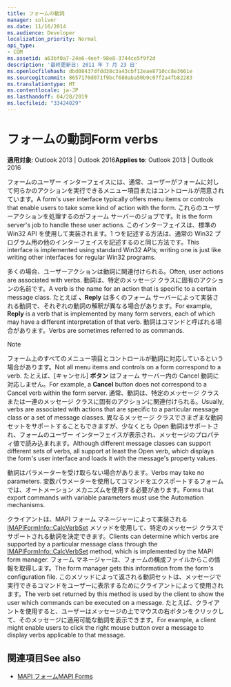 ```yaml
---
title: フォームの動詞
manager: soliver
ms.date: 11/16/2014
ms.audience: Developer
localization_priority: Normal
api_type:
- COM
ms.assetid: a63bf0a7-24e6-4eef-98e8-3744ce5f9f2d
description: '最終更新日: 2011 年 7 月 23 日'
ms.openlocfilehash: dbd08437dfdd38c3a43cbf12eae8710cc8e3661e
ms.sourcegitcommit: 8657170d071f9bcf680aba50b9c07f2a4fb82283
ms.translationtype: MT
ms.contentlocale: ja-JP
ms.lasthandoff: 04/28/2019
ms.locfileid: "33424029"
---
```

# <a name="form-verbs"></a><span data-ttu-id="2762c-103">フォームの動詞</span><span class="sxs-lookup"><span data-stu-id="2762c-103">Form verbs</span></span>

<span data-ttu-id="2762c-104">**適用対象**: Outlook 2013 | Outlook 2016</span><span class="sxs-lookup"><span data-stu-id="2762c-104">**Applies to**: Outlook 2013 | Outlook 2016</span></span> 
  
<span data-ttu-id="2762c-105">フォームのユーザー インターフェイスには、通常、ユーザーがフォームに対して何らかのアクションを実行できるメニュー項目またはコントロールが用意されています。</span><span class="sxs-lookup"><span data-stu-id="2762c-105">A form's user interface typically offers menu items or controls that enable users to take some kind of action with the form.</span></span> <span data-ttu-id="2762c-106">これらのユーザーアクションを処理するのがフォーム サーバーのジョブです。</span><span class="sxs-lookup"><span data-stu-id="2762c-106">It is the form server's job to handle these user actions.</span></span> <span data-ttu-id="2762c-107">このインターフェイスは、標準の Win32 API を使用して実装されます。1 つを記述する方法は、通常の Win32 プログラム用の他のインターフェイスを記述するのと同じ方法です。</span><span class="sxs-lookup"><span data-stu-id="2762c-107">This interface is implemented using standard Win32 APIs; writing one is just like writing other interfaces for regular Win32 programs.</span></span>
  
<span data-ttu-id="2762c-108">多くの場合、ユーザーアクションは動詞に関連付けられる。</span><span class="sxs-lookup"><span data-stu-id="2762c-108">Often, user actions are associated with verbs.</span></span> <span data-ttu-id="2762c-109">動詞は、特定のメッセージ クラスに固有のアクションの名前です。</span><span class="sxs-lookup"><span data-stu-id="2762c-109">A verb is the name for an action that is specific to a certain message class.</span></span> <span data-ttu-id="2762c-110">たとえば **、Reply** は多くのフォーム サーバーによって実装される動詞で、それぞれの動詞の解釈が異なる場合があります。</span><span class="sxs-lookup"><span data-stu-id="2762c-110">For example, **Reply** is a verb that is implemented by many form servers, each of which may have a different interpretation of that verb.</span></span> <span data-ttu-id="2762c-111">動詞はコマンドと呼ばれる場合があります。</span><span class="sxs-lookup"><span data-stu-id="2762c-111">Verbs are sometimes referred to as commands.</span></span> 
  
> [!NOTE]
> <span data-ttu-id="2762c-112">フォーム上のすべてのメニュー項目とコントロールが動詞に対応しているという場合があります。</span><span class="sxs-lookup"><span data-stu-id="2762c-112">Not all menu items and controls on a form correspond to a verb.</span></span> <span data-ttu-id="2762c-113">たとえば、[キャンセル] **ボタン** はフォーム サーバー内の Cancel 動詞に対応しません。</span><span class="sxs-lookup"><span data-stu-id="2762c-113">For example, a **Cancel** button does not correspond to a Cancel verb within the form server.</span></span> <span data-ttu-id="2762c-114">通常、動詞は、特定のメッセージ クラスまたは一連のメッセージ クラスに固有のアクションに関連付けられる。</span><span class="sxs-lookup"><span data-stu-id="2762c-114">Usually, verbs are associated with actions that are specific to a particular message class or a set of message classes.</span></span> <span data-ttu-id="2762c-115">異なるメッセージ クラスでさまざまな動詞セットをサポートすることもできますが、少なくとも Open 動詞はサポートされ、フォームのユーザー インターフェイスが表示され、メッセージのプロパティ値で読み込まれます。</span><span class="sxs-lookup"><span data-stu-id="2762c-115">Although different message classes can support different sets of verbs, all support at least the Open verb, which displays the form's user interface and loads it with the message's property values.</span></span> 
  
<span data-ttu-id="2762c-116">動詞はパラメーターを受け取らない場合があります。</span><span class="sxs-lookup"><span data-stu-id="2762c-116">Verbs may take no parameters.</span></span> <span data-ttu-id="2762c-117">変数パラメーターを使用してコマンドをエクスポートするフォームでは、オートメーション メカニズムを使用する必要があります。</span><span class="sxs-lookup"><span data-stu-id="2762c-117">Forms that export commands with variable parameters must use the Automation mechanisms.</span></span>
  
<span data-ttu-id="2762c-118">クライアントは、MAPI フォーム マネージャーによって実装される [IMAPIFormInfo::CalcVerbSet](imapiforminfo-calcverbset.md) メソッドを使用して、特定のメッセージ クラスでサポートされる動詞を決定できます。</span><span class="sxs-lookup"><span data-stu-id="2762c-118">Clients can determine which verbs are supported by a particular message class through the [IMAPIFormInfo::CalcVerbSet](imapiforminfo-calcverbset.md) method, which is implemented by the MAPI form manager.</span></span> <span data-ttu-id="2762c-119">フォーム マネージャーは、フォームの構成ファイルからこの情報を取得します。</span><span class="sxs-lookup"><span data-stu-id="2762c-119">The form manager gets this information from the form's configuration file.</span></span> <span data-ttu-id="2762c-120">このメソッドによって返される動詞セットは、メッセージで実行できるコマンドをユーザーに表示するためにクライアントによって使用されます。</span><span class="sxs-lookup"><span data-stu-id="2762c-120">The verb set returned by this method is used by the client to show the user which commands can be executed on a message.</span></span> <span data-ttu-id="2762c-121">たとえば、クライアントを使用すると、ユーザーはメッセージの上でマウスの右ボタンをクリックして、そのメッセージに適用可能な動詞を表示できます。</span><span class="sxs-lookup"><span data-stu-id="2762c-121">For example, a client might enable users to click the right mouse button over a message to display verbs applicable to that message.</span></span> 
  
## <a name="see-also"></a><span data-ttu-id="2762c-122">関連項目</span><span class="sxs-lookup"><span data-stu-id="2762c-122">See also</span></span>

- [<span data-ttu-id="2762c-123">MAPI フォーム</span><span class="sxs-lookup"><span data-stu-id="2762c-123">MAPI Forms</span></span>](mapi-forms.md)

